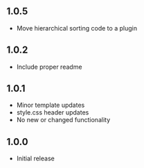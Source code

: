 ## 1.0.5
* Move hierarchical sorting code to a plugin

## 1.0.2

* Include proper readme

## 1.0.1

* Minor template updates
* style.css header updates
* No new or changed functionality

## 1.0.0

* Initial release
